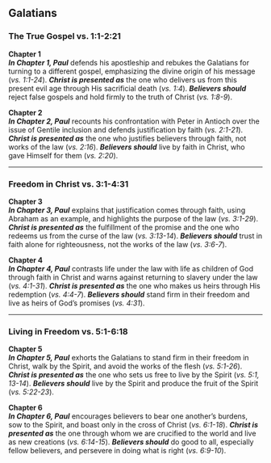 ## Galatians

### The True Gospel vs. 1:1-2:21

**Chapter 1**  
**_In Chapter 1, Paul_** defends his apostleship and rebukes the Galatians for turning to a different gospel, emphasizing the divine origin of his message (*vs. 1:1-24*). **_Christ is presented as_** the one who delivers us from this present evil age through His sacrificial death (*vs. 1:4*). **_Believers should_** reject false gospels and hold firmly to the truth of Christ (*vs. 1:8-9*).

**Chapter 2**  
**_In Chapter 2, Paul_** recounts his confrontation with Peter in Antioch over the issue of Gentile inclusion and defends justification by faith (*vs. 2:1-21*). **_Christ is presented as_** the one who justifies believers through faith, not works of the law (*vs. 2:16*). **_Believers should_** live by faith in Christ, who gave Himself for them (*vs. 2:20*).

---

### Freedom in Christ vs. 3:1-4:31

**Chapter 3**  
**_In Chapter 3, Paul_** explains that justification comes through faith, using Abraham as an example, and highlights the purpose of the law (*vs. 3:1-29*). **_Christ is presented as_** the fulfillment of the promise and the one who redeems us from the curse of the law (*vs. 3:13-14*). **_Believers should_** trust in faith alone for righteousness, not the works of the law (*vs. 3:6-7*).

**Chapter 4**  
**_In Chapter 4, Paul_** contrasts life under the law with life as children of God through faith in Christ and warns against returning to slavery under the law (*vs. 4:1-31*). **_Christ is presented as_** the one who makes us heirs through His redemption (*vs. 4:4-7*). **_Believers should_** stand firm in their freedom and live as heirs of God’s promises (*vs. 4:31*).

---

### Living in Freedom vs. 5:1-6:18

**Chapter 5**  
**_In Chapter 5, Paul_** exhorts the Galatians to stand firm in their freedom in Christ, walk by the Spirit, and avoid the works of the flesh (*vs. 5:1-26*). **_Christ is presented as_** the one who sets us free to live by the Spirit (*vs. 5:1, 13-14*). **_Believers should_** live by the Spirit and produce the fruit of the Spirit (*vs. 5:22-23*).

**Chapter 6**  
**_In Chapter 6, Paul_** encourages believers to bear one another’s burdens, sow to the Spirit, and boast only in the cross of Christ (*vs. 6:1-18*). **_Christ is presented as_** the one through whom we are crucified to the world and live as new creations (*vs. 6:14-15*). **_Believers should_** do good to all, especially fellow believers, and persevere in doing what is right (*vs. 6:9-10*).
